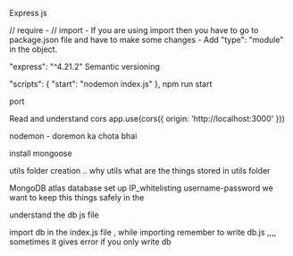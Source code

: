Express js

// require  - 
// import  - If you are using import then you have to go to package.json file and have to make some changes - Add "type": "module"  in the object.

"express": "^4.21.2" 
Semantic versioning

  "scripts": {
    "start": "nodemon index.js"
  },
  npm run start


  port 


Read and understand cors
app.use(cors({
    origin: 'http://localhost:3000'
}))

nodemon - doremon ka chota bhai


install mongoose 

utils folder creation .. why utils what are the things stored in utils folder


MongoDB atlas database set up
IP_whitelisting 
username-password 
we want to keep this things safely in the 


understand the db js file 

import db in the index.js file , while importing remember to write db.js ,,,, sometimes it gives error if you only write db 


